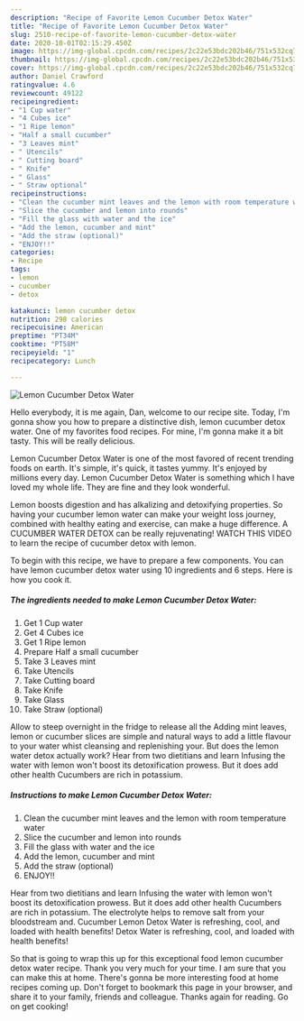 ```yaml
---
description: "Recipe of Favorite Lemon Cucumber Detox Water"
title: "Recipe of Favorite Lemon Cucumber Detox Water"
slug: 2510-recipe-of-favorite-lemon-cucumber-detox-water
date: 2020-10-01T02:15:29.450Z
image: https://img-global.cpcdn.com/recipes/2c22e53bdc202b46/751x532cq70/lemon-cucumber-detox-water-recipe-main-photo.jpg
thumbnail: https://img-global.cpcdn.com/recipes/2c22e53bdc202b46/751x532cq70/lemon-cucumber-detox-water-recipe-main-photo.jpg
cover: https://img-global.cpcdn.com/recipes/2c22e53bdc202b46/751x532cq70/lemon-cucumber-detox-water-recipe-main-photo.jpg
author: Daniel Crawford
ratingvalue: 4.6
reviewcount: 49122
recipeingredient:
- "1 Cup water"
- "4 Cubes ice"
- "1 Ripe lemon"
- "Half a small cucumber"
- "3 Leaves mint"
- " Utencils"
- " Cutting board"
- " Knife"
- " Glass"
- " Straw optional"
recipeinstructions:
- "Clean the cucumber mint leaves and the lemon with room temperature water"
- "Slice the cucumber and lemon into rounds"
- "Fill the glass with water and the ice"
- "Add the lemon, cucumber and mint"
- "Add the straw (optional)"
- "ENJOY!!"
categories:
- Recipe
tags:
- lemon
- cucumber
- detox

katakunci: lemon cucumber detox 
nutrition: 298 calories
recipecuisine: American
preptime: "PT34M"
cooktime: "PT58M"
recipeyield: "1"
recipecategory: Lunch

---
```



![Lemon Cucumber Detox Water](https://img-global.cpcdn.com/recipes/2c22e53bdc202b46/751x532cq70/lemon-cucumber-detox-water-recipe-main-photo.jpg)

Hello everybody, it is me again, Dan, welcome to our recipe site. Today, I'm gonna show you how to prepare a distinctive dish, lemon cucumber detox water. One of my favorites food recipes. For mine, I'm gonna make it a bit tasty. This will be really delicious.

Lemon Cucumber Detox Water is one of the most favored of recent trending foods on earth. It's simple, it's quick, it tastes yummy. It's enjoyed by millions every day. Lemon Cucumber Detox Water is something which I have loved my whole life. They are fine and they look wonderful.

Lemon boosts digestion and has alkalizing and detoxifying properties. So having your cucumber lemon water can make your weight loss journey, combined with healthy eating and exercise, can make a huge difference. A CUCUMBER WATER DETOX can be really rejuvenating! WATCH THIS VIDEO to learn the recipe of cucumber detox with lemon.


To begin with this recipe, we have to prepare a few components. You can have lemon cucumber detox water using 10 ingredients and 6 steps. Here is how you cook it.

<!--inarticleads1-->

##### The ingredients needed to make Lemon Cucumber Detox Water:

1. Get 1 Cup water
1. Get 4 Cubes ice
1. Get 1 Ripe lemon
1. Prepare Half a small cucumber
1. Take 3 Leaves mint
1. Take  Utencils
1. Take  Cutting board
1. Take  Knife
1. Take  Glass
1. Take  Straw (optional)


Allow to steep overnight in the fridge to release all the Adding mint leaves, lemon or cucumber slices are simple and natural ways to add a little flavour to your water whist cleansing and replenishing your. But does the lemon water detox actually work? Hear from two dietitians and learn Infusing the water with lemon won&#39;t boost its detoxification prowess. But it does add other health Cucumbers are rich in potassium. 

<!--inarticleads2-->

##### Instructions to make Lemon Cucumber Detox Water:

1. Clean the cucumber mint leaves and the lemon with room temperature water
1. Slice the cucumber and lemon into rounds
1. Fill the glass with water and the ice
1. Add the lemon, cucumber and mint
1. Add the straw (optional)
1. ENJOY!!


Hear from two dietitians and learn Infusing the water with lemon won&#39;t boost its detoxification prowess. But it does add other health Cucumbers are rich in potassium. The electrolyte helps to remove salt from your bloodstream and. Cucumber Lemon Detox Water is refreshing, cool, and loaded with health benefits! Detox Water is refreshing, cool, and loaded with health benefits! 

So that is going to wrap this up for this exceptional food lemon cucumber detox water recipe. Thank you very much for your time. I am sure that you can make this at home. There's gonna be more interesting food at home recipes coming up. Don't forget to bookmark this page in your browser, and share it to your family, friends and colleague. Thanks again for reading. Go on get cooking!
